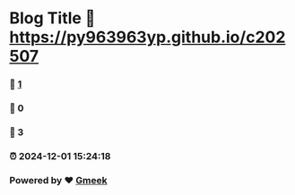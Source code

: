# Blog Title :link: https://py963963yp.github.io/c202507 
### :page_facing_up: [1](https://py963963yp.github.io/c202507/tag.html) 
### :speech_balloon: 0 
### :hibiscus: 3 
### :alarm_clock: 2024-12-01 15:24:18 
### Powered by :heart: [Gmeek](https://github.com/Meekdai/Gmeek)
